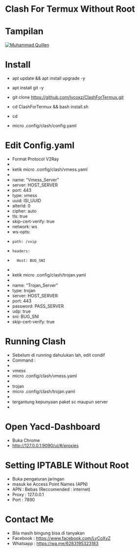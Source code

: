 # Clash For Termux Without Root

# Tampilan
[![Muhammad Quillen](https://i.ibb.co/9ckxPFK/275280701-1017928129071608-6754365807402039988-n.jpg)](https://www.facebook.com/LyCoXyZ/) 

# Install
- apt update && apt install upgrade -y

- apt install git -y

- git clone https://github.com/lycoxz/ClashForTermux.git

- cd ClashForTermux && bash install.sh

- cd

- micro .config/clash/config.yaml

# Edit Config.yaml
- Format Protocol V2Ray
-
- ketik micro .config/clash/vmess.yaml
- 
-   name: "Vmess_Server"
-   server: HOST_SERVER
-   port: 443
-   type: vmess
-   uuid: ISI_UUID
-   alterId: 0
-   cipher: auto
-   tls: true
-   skip-cert-verify: true
-   network: ws
-   ws-opts:
-     path: /vvip
-     headers:
-       Host: BUG_SNI
-
- ketik micro .config/clash/trojan.yaml
- 
-   name: "Trojan_Server"
-   type: trojan
-   server: HOST_SERVER
-   port: 443
-   password: PASS_SERVER
-   udp: true
-   sni: BUG_SNI
-   skip-cert-verify: true
    
# Running Clash
- Sebelum di running dahulukan lah, edit condif
- Command :
- 
- vmess
- micro .config/clash/vmess.yaml
- 
- trojan
- micro .config/clash/trojan.yaml
-
- tergantung kepunyaan paket sc maupun server
- 
# Open Yacd-Dashboard
- Buka Chrome
- http://127.0.0.1:9090/ui/#/proxies

# Setting IPTABLE Without Root
- Buka pengaturan jaringan
- masuk ke Access Point Names (APN)
- APN : Bebas (Reccomended : internet)
- Proxy : 127.0.0.1
- Port : 7890

# Contact Me
- Bila masih bingung bisa di tanyakan 
- Facebook : https://www.facebook.com/LyCoXyZ
- Whatsapp : https://wa.me/6283195323183
